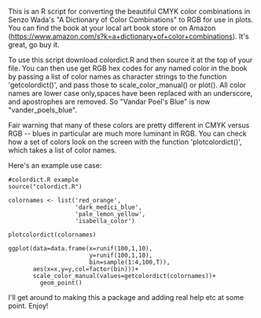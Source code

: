 This is an R script for converting the beautiful CMYK color combinations in Senzo Wada's "A Dictionary of Color Combinations" to RGB for use in plots. You can find the book at your local art book store or on Amazon (https://www.amazon.com/s?k=a+dictionary+of+color+combinations). It's great, go buy it.

To use this script download colordict.R and then source it at the top of your file.
You can then use get RGB hex codes for any named color in the book by passing a list of color names as character strings to the function 'getcolordict()', and pass those to scale_color_manual() or plot(). All color names are lower case only,spaces have been replaced with an underscore, and apostrophes are removed. So "Vandar Poel's Blue" is now "vander_poels_blue".

Fair warning that many of these colors are pretty different in CMYK versus RGB -- blues in particular are much more luminant in RGB. You can check how a set of colors look on the screen with the function 'plotcolordict()', which takes a list of color names. 

Here's an example use case: 
```
#colordict.R example
source("colordict.R")

colornames <- list('red_orange',
                   'dark_medici_blue',
                   'pale_lemon_yellow',
                   'isabella_color')

plotcolordict(colornames)

ggplot(data=data.frame(x=runif(100,1,10),
                       y=runif(100,1,10),
                       bin=sample(1:4,100,T)),
       aes(x=x,y=y,col=factor(bin)))+
       scale_color_manual(values=getcolordict(colornames))+
         geom_point()
```

I'll get around to making this a package and adding real help etc at some point. Enjoy!
